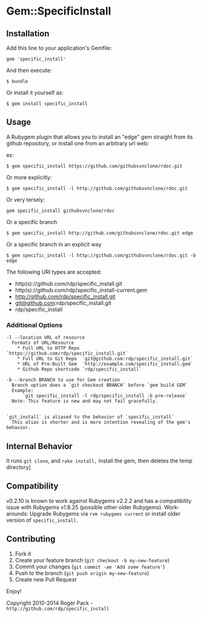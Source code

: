 # Gem::SpecificInstall

## Installation

Add this line to your application's Gemfile:

    gem 'specific_install'

And then execute:

    $ bundle

Or install it yourself as:

    $ gem install specific_install

## Usage

A Rubygem plugin that allows you to install an "edge" gem straight from its github repository, 
  or install one from an arbitrary url web:

ex:

`
  $ gem specific_install https://github.com/githubsvnclone/rdoc.git
`

Or more explicitly:

`
  $ gem specific_install -l http://github.com/githubsvnclone/rdoc.git
`

Or very tersely:

`gem specific_install githubsvnclone/rdoc`

Or a specific branch

`
  $ gem specific_install http://github.com/githubsvnclone/rdoc.git edge
`

Or a specific branch in an explicit way

`
  $ gem specific_install -l http://github.com/githubsvnclone/rdoc.git -b edge
`

The following URI types are accepted:

- http(s)://github.com/rdp/specific_install.git
- http(s)://github.com/rdp/specific_install-current.gem
- http://github.com/rdp/specific_install.git
- git@github.com:rdp/specific_install.git
- rdp/specific_install


### Additional Options

    -l --location URL of resource 
      Formats of URL/Resource
        * Full URL to HTTP Repo `https://github.com/rdp/specific_install.git`
        * Full URL to Git Repo  `git@github.com:rdp/specific_install.git`
        * URL of Pre-Built Gem  `http://example.com/specific_install.gem`
        * Github Repo shortcode `rdp/specific_install`

    -b --branch BRANCH to use for Gem creation
      Branch option does a `git checkout BRANCH` before `gem build GEM`
      Example:
          `git specific_install -l rdp/specific_install -b pre-release`
      Note: This feature is new and may not fail gracefully.


    `git_install` is aliased to the behavior of `specific_install`
      This alias is shorter and is more intention revealing of the gem's behavior.
## Internal Behavior

It runs `git clone`, and `rake install,` install the gem, then deletes the temp directory]

## Compatibility

v0.2.10 is known to work against Rubygems v2.2.2 and has a compatibility issue with Rubygems v1.8.25 (possible other older Rubygems).
Work-arounds: Upgrade Rubygems via `rvm rubygems current` or install older version of `specific_install`.
## Contributing

1. Fork it
2. Create your feature branch (`git checkout -b my-new-feature`)
3. Commit your changes (`git commit -am 'Add some feature'`)
4. Push to the branch (`git push origin my-new-feature`)
5. Create new Pull Request

Enjoy!

Copyright 2010-2014 Roger Pack - `http://github.com/rdp/specific_install`
